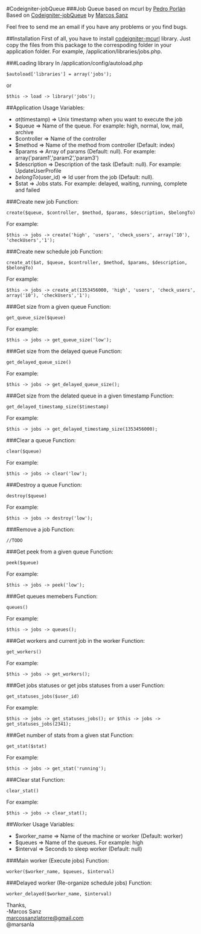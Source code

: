 #Codeigniter-jobQueue
###Job Queue based on mcurl
by [Pedro Porlán](http://pporlan.net)
Based on [Codeigniter-jobQueue](https://github.com/marsanla/Codeigniter-jobQueue) by [Marcos Sanz](http://www.mistersanz.com)

Feel free to send me an email if you have any problems or you find bugs.

##Installation
First of all, you have to install [codeigniter-mcurl](http://github.com/chadhutchins/codeigniter-mcurl) library.
Just copy the files from this package to the correspoding folder in your 
application folder.  For example, /application/libraries/jobs.php.  

###Loading library
In /application/config/autoload.php

    $autoload['libraries'] = array('jobs');

or

    $this -> load -> library('jobs');

##Application Usage 
Variables:
  * $at ($timestamp) => Unix timestamp when you want to execute the job
  * $queue => Name of the queue. For example: high, normal, low, mail, archive
  * $controller => Name of the controller 
  * $method => Name of the method from controller (Default: index)
  * $params => Array of params (Default: null). For example: array('param1','param2','param3')
  * $description => Description of the task (Default: null). For example: UpdateUserProfile
  * $belongTo ($user_id) => Id user from the job (Default: null).
  * $stat => Jobs stats. For example: delayed, waiting, running, complete and failed

###Create new job
Function:

    create($queue, $controller, $method, $params, $description, $belongTo)
   
For example:

    $this -> jobs -> create('high', 'users', 'check_users', array('10'), 'checkUsers','1');

###Create new  schedule job
Function:

    create_at($at, $queue, $controller, $method, $params, $description, $belongTo)
   
For example:

    $this -> jobs -> create_at(1353456000, 'high', 'users', 'check_users', array('10'), 'checkUsers','1');

###Get size from a given queue
Function:

    get_queue_size($queue)
   
For example:

    $this -> jobs -> get_queue_size('low');

###Get size from the delayed queue
Function:

    get_delayed_queue_size()
   
For example:

    $this -> jobs -> get_delayed_queue_size();

###Get size from the delated queue in a given timestamp
Function:

    get_delayed_timestamp_size($timestamp)
   
For example:

    $this -> jobs -> get_delayed_timestamp_size(1353456000);

###Clear a queue
Function:

    clear($queue)
   
For example:

    $this -> jobs -> clear('low');

###Destroy a queue
Function:

    destroy($queue)
   
For example:

    $this -> jobs -> destroy('low');

###Remove a job
Function:

    //TODO


###Get peek from a given queue
Function:

    peek($queue)
   
For example:

    $this -> jobs -> peek('low');

###Get queues memebers
Function:

    queues()
   
For example:

    $this -> jobs -> queues();

###Get workers and current job in the worker
Function:

    get_workers()
   
For example:

    $this -> jobs -> get_workers();

###Get jobs statuses or get jobs statuses from a user
Function:

    get_statuses_jobs($user_id)
   
For example:

    $this -> jobs -> get_statuses_jobs(); or $this -> jobs -> get_statuses_jobs(2341);

###Get number of stats from a given stat
Function:

    get_stat($stat)
   
For example:

    $this -> jobs -> get_stat('running');

###Clear stat
Function:

    clear_stat()
   
For example:

    $this -> jobs -> clear_stat();

##Worker Usage
Variables:
  * $worker_name => Name of the machine or worker (Default: worker)
  * $queues => Name of the queues. For example: high
  * $interval => Seconds to sleep worker (Default: null)

###Main worker (Execute jobs)
Function:

    worker($worker_name, $queues, $interval)

###Delayed worker (Re-organize schedule jobs)
Function:

    worker_delayed($worker_name, $interval)



Thanks,  
-Marcos Sanz  
 marcossanzlatorre@gmail.com  
 @marsanla
